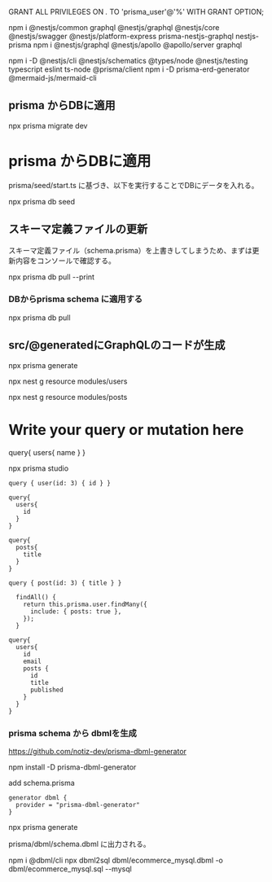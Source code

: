 GRANT ALL PRIVILEGES ON *.* TO 'prisma_user'@'%' WITH GRANT OPTION;

npm i @nestjs/common graphql @nestjs/graphql @nestjs/core @nestjs/swagger @nestjs/platform-express prisma-nestjs-graphql nestjs-prisma
npm i @nestjs/graphql @nestjs/apollo @apollo/server graphql

npm i -D @nestjs/cli @nestjs/schematics @types/node @nestjs/testing typescript eslint ts-node @prisma/client
npm i -D prisma-erd-generator @mermaid-js/mermaid-cli

## prisma からDBに適用

npx prisma migrate dev

# prisma からDBに適用

prisma/seed/start.ts に基づき、以下を実行することでDBにデータを入れる。

npx prisma db seed

## スキーマ定義ファイルの更新

スキーマ定義ファイル（schema.prisma）を上書きしてしまうため、まずは更新内容をコンソールで確認する。

npx prisma db pull --print

### DBからprisma schema に適用する

npx prisma db pull

## src/@generatedにGraphQLのコードが生成

npx prisma generate


npx nest g resource modules/users

npx nest g resource modules/posts


# Write your query or mutation here
query{
  users{
   name
  }
}


 npx prisma studio


```
query { user(id: 3) { id } }
```

```
query{
  users{
    id
  }
}
```


```
query{
  posts{
    title
  }
}
```


```
query { post(id: 3) { title } }
```



```
  findAll() {
    return this.prisma.user.findMany({
      include: { posts: true },
    });
  }
```


```
query{
  users{
    id
    email
    posts {
      id
      title
      published
    }
  }
}
```



### prisma schema から dbmlを生成

https://github.com/notiz-dev/prisma-dbml-generator

npm install -D prisma-dbml-generator


add schema.prisma

```
generator dbml {
  provider = "prisma-dbml-generator"
}
```


npx prisma generate


prisma/dbml/schema.dbml に出力される。


npm i @dbml/cli
npx dbml2sql dbml/ecommerce_mysql.dbml -o dbml/ecommerce_mysql.sql --mysql